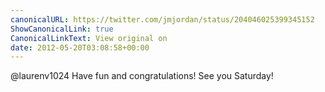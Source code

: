 ```yaml
---
canonicalURL: https://twitter.com/jmjordan/status/204046025399345152
ShowCanonicalLink: true
CanonicalLinkText: View original on
date: 2012-05-20T03:08:58+00:00
---
```

@laurenv1024 Have fun and congratulations! See you Saturday!